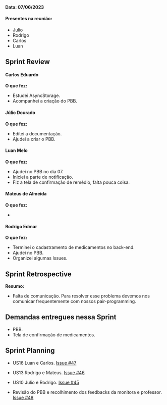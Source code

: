 #### Data: 07/06/2023
#### Presentes na reunião:

- Julio
- Rodrigo
- Carlos
- Luan
    
## Sprint Review
#### Carlos Eduardo
**O que fez:**

- Estudei AsyncStorage.
- Acompanhei a criação do PBB.

#### Júlio Dourado
**O que fez:**

- Editei a documentação.
- Ajudei a criar o PBB.

#### Luan Melo
**O que fez:**

- Ajudei no PBB no dia 07.
- Iniciei a parte de notificação.
- Fiz a tela de confirmação de remédio, falta pouca coisa.

#### Mateus de Almeida
**O que fez:**

- 

#### Rodrigo Edmar
**O que fez:**

- Terminei o cadastramento de medicamentos no back-end.
- Ajudei no PBB.
- Organizei algumas Issues.

## Sprint Retrospective 
**Resumo:**

- Falta de comunicação. Para resolver esse problema devemos nos comunicar frequentemente com nossos pair-programming.

## Demandas entregues nessa Sprint

- PBB.
- Tela de confirmação de medicamentos.

## Sprint Planning

- US16 Luan e Carlos. <a href="https://github.com/mdsreq-fga-unb/2023.1-Remediario/issues/47" target="_blank">Issue #47</a></p>
- US13 Rodrigo e Mateus. <a href="https://github.com/mdsreq-fga-unb/2023.1-Remediario/issues/46" target="_blank">Issue #46</a></p>
- US10 Julio e Rodrigo. <a href="https://github.com/mdsreq-fga-unb/2023.1-Remediario/issues/45" target="_blank">Issue #45</a></p>
- Revisão do PBB e recolhimento dos feedbacks da monitora e professor. <a href="https://github.com/mdsreq-fga-unb/2023.1-Remediario/issues/48" target="_blank">Issue #48</a></p>